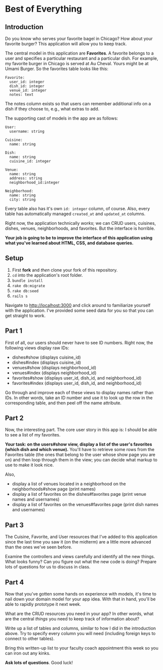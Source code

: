 # Best of Everything

## Introduction

Do you know who serves your favorite bagel in Chicago? How about your favorite burger? This application will allow you to keep track.

The central model in this application are **Favorites**. A favorite belongs to a user and specifies a particular restaurant and a particular dish. For example, my favorite burger in Chicago is served at Au Cheval. Yours might be at Umami Burger. So the favorites table looks like this:

    Favorite:
      user_id: integer
      dish_id: integer
      venue_id: integer
      notes: text

The notes column exists so that users can remember additional info on a dish if they choose to, e.g., what extras to add.

The supporting cast of models in the app are as follows:

    User:
      username: string

    Cuisine:
      name: string

    Dish:
      name: string
      cuisine_id: integer

    Venue:
      name: string
      address: string
      neighborhood_id:integer

    Neighborhood:
      name: string
      city: string

Every table also has it's own `id: integer` column, of course. Also, every table has automatically managed `created_at` and `updated_at` columns.

Right now, the application technically *works*; we can CRUD users, cuisines, dishes, venues, neighborhoods, and favorites. But the interface is horrible.

**Your job is going to be to improve the interface of this application using what you've learned about HTML, CSS, and database queries.**

## Setup

 1. First **fork** and *then* clone your fork of this repository.
 1. `cd` into the application's root folder.
 1. `bundle install`
 1. `rake db:migrate`
 1. `rake db:seed`
 1. `rails s`

Navigate to [http://localhost:3000](http://localhost:3000) and click around to familiarize yourself with the application. I've provided some seed data for you so that you can get straight to work.

## Part 1

First of all, our users should never have to see ID numbers. Right now, the following views display raw IDs:

 - dishes#show (displays cuisine_id)
 - dishes#index (displays cuisine_id)
 - venues#show (displays neighborhood_id)
 - venues#index (displays neighborhood_id)
 - favorites#show (displays user_id, dish_id, and neighborhood_id)
 - favorites#index (displays user_id, dish_id, and neighborhood_id)

Go through and improve each of these views to display names rather than IDs. In other words, take an ID number and use it to look up the row in the corresponding table, and then peel off the name attribute.

## Part 2

Now, the interesting part. The core user story in this app is: I should be able to see a list of my favorites.

**Your task: on the users#show view, display a list of the user's favorites (which dish and which venue).** You'll have to retrieve some rows from the Favorites table (the ones that belong to the user whose show page you are on) and then loop through them in the view; you can decide what markup to use to make it look nice.

Also,

 - display a list of venues located in a neighborhood on the neighborhoods#show page (print names)
 - display a list of favorites on the dishes#favorites page (print venue names and usernames)
 - display a list of favorites on the venues#favorites page (print dish names and usernames)

## Part 3

The Cuisine, Favorite, and User resources that I've added to this application since the last time you saw it (on the midterm) are a little more advanced than the ones we've seen before.

Examine the controllers and views carefully and identify all the new things. What looks funny? Can you figure out what the new code is doing? Prepare lots of questions for us to discuss in class.

## Part 4

Now that you've gotten some hands on experience with models, it's time to nail down your domain model for your app idea. With that in hand, you'll be able to rapidly prototype it next week.

What are the CRUD resources you need in your app? In other words, what are the central *things* you need to keep track of information about?

Write up a list of tables and columns, similar to how I did in the introduction above. Try to specify every column you will need (including foreign keys to connect to other tables).

Bring this written-up list to your faculty coach appointment this week so you can iron out any kinks.

**Ask lots of questions**. Good luck!

